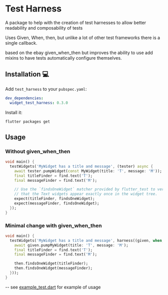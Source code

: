 # Test Harness
A package to help with the creation of test harnesses to allow better readability and composability of tests

Uses Given, When, then, but unlike a lot of other test frameworks there is a single callback.

based on the ebay given_when_then but improves the ability to use add mixins to have tests automatically configure themselves.

## Installation 💻

Add `test_harness` to your `pubspec.yaml`:

```yaml
dev_dependencies:
  widget_test_harness: 0.3.0
```

Install it:

```sh
flutter packages get
```

## Usage 


### Without given_when_then

```dart
void main() {
  testWidgets('MyWidget has a title and message', (tester) async {
    await tester.pumpWidget(const MyWidget(title: 'T', message: 'M'));
    final titleFinder = find.text('T');
    final messageFinder = find.text('M');

    // Use the `findsOneWidget` matcher provided by flutter_test to verify
    // that the Text widgets appear exactly once in the widget tree.
    expect(titleFinder, findsOneWidget);
    expect(messageFinder, findsOneWidget);
  });
}
```

### Minimal change with given_when_then
```dart
void main() {
  testWidgets('MyWidget has a title and message', harness((given, when, then) async {
    await given.pumpMyWidget(title: 'T', message: 'M');
    final titleFinder = find.text('T');
    final messageFinder = find.text('M');

    then.findsOneWidget(titleFinder);
    then.findsOneWidget(messageFinder);
  }));
}
```

-- see [example_test.dart](test/src/example/example_test.dart) for example of usage
